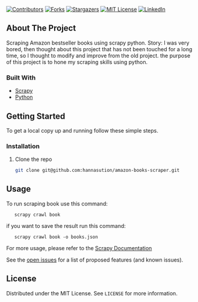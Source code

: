 <!--
*** Thanks for checking out the Best-README-Template. If you have a suggestion
*** that would make this better, please fork the repo and create a pull request
*** or simply open an issue with the tag "enhancement".
*** Thanks again! Now go create something AMAZING! :D
***
***
***
*** To avoid retyping too much info. Do a search and replace for the following:
*** github_username, repo_name, twitter_handle, email, project_title, project_description
-->



<!-- PROJECT SHIELDS -->
<!--
*** I'm using markdown "reference style" links for readability.
*** Reference links are enclosed in brackets [ ] instead of parentheses ( ).
*** See the bottom of this document for the declaration of the reference variables
*** for contributors-url, forks-url, etc. This is an optional, concise syntax you may use.
*** https://www.markdownguide.org/basic-syntax/#reference-style-links
-->
[![Contributors][contributors-shield]][contributors-url]
[![Forks][forks-shield]][forks-url]
[![Stargazers][stars-shield]][stars-url]
[![MIT License][license-shield]][license-url]
[![LinkedIn][linkedin-shield]][linkedin-url]

<!-- ABOUT THE PROJECT -->
## About The Project

Scraping Amazon bestseller books using scrapy python. Story: I was very bored, then thought about this project that has not been touched for a long time, so I thought to modify and improve from the old project. the purpose of this project is to hone my scraping skills using python.


### Built With

* [Scrapy](https://scrapy.org/)
* [Python](https://www.python.org/)



<!-- GETTING STARTED -->
## Getting Started

To get a local copy up and running follow these simple steps.

### Installation

1. Clone the repo
   ```sh
   git clone git@github.com:hannasution/amazon-books-scraper.git
   ```



<!-- USAGE EXAMPLES -->
## Usage

To run scraping book use this command:
```command
   scrapy crawl book
   ```
if you want to save the result run this command:
```command
   scrapy crawl book -o books.json
   ```

For more usage, please refer to the [Scrapy Documentation](https://scrapy.org/doc/)

See the [open issues](https://github.com/github_username/repo_name/issues) for a list of proposed features (and known issues).

<!-- LICENSE -->
## License

Distributed under the MIT License. See `LICENSE` for more information.

<!-- MARKDOWN LINKS & IMAGES -->
<!-- https://www.markdownguide.org/basic-syntax/#reference-style-links -->
[contributors-shield]: https://img.shields.io/github/contributors/hannasution/amazon-books-scraper.svg?style=for-the-badge
[contributors-url]: https://github.com/hannasution/amazon-books-scraper/graphs/contributors
[forks-shield]: https://img.shields.io/github/forks/hannasution/amazon-books-scraper.svg?style=for-the-badge
[forks-url]: https://github.com/hannasution/amazon-books-scraper/network/members
[stars-shield]: https://img.shields.io/github/stars/hannasution/amazon-books-scraper.svg?style=for-the-badge
[stars-url]: https://github.com/hannasution/amazon-books-scraper
[license-shield]: https://img.shields.io/github/license/github_username/amazon-books-scraper.svg?style=for-the-badge
[license-url]: https://github.com/hannasution/amazon-books-scraper/blob/master/LICENSE
[linkedin-shield]: https://img.shields.io/badge/-LinkedIn-black.svg?style=for-the-badge&logo=linkedin&colorB=555
[linkedin-url]: https://linkedin.com/in/hannasution